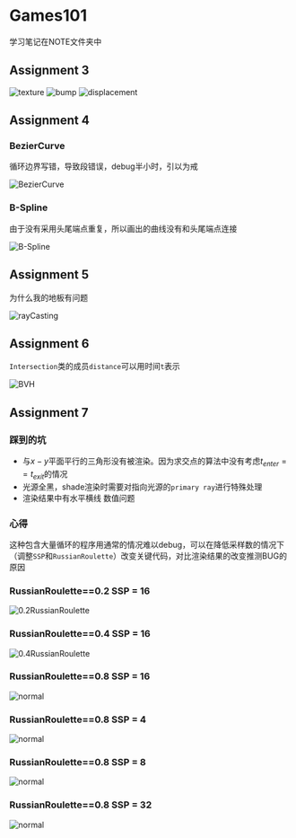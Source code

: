 # Games101

学习笔记在NOTE文件夹中

## Assignment 3

![texture](/Assignment3/Code/result/phong_fragment.png)
![bump](/Assignment3/Code/result/bump.png)
![displacement](/Assignment3/Code/result/displacement.png)

## Assignment 4

### BezierCurve

循环边界写错，导致段错误，debug半小时，引以为戒

![BezierCurve](/Assignment4/result/my_bezier_curve.png)

### B-Spline

由于没有采用头尾端点重复，所以画出的曲线没有和头尾端点连接

![B-Spline](Assignment4/result/my_b_spline_curve.png)

## Assignment 5

为什么我的地板有问题

![rayCasting](/Assignment5/result/ray%20casting.png)

## Assignment 6

`Intersection`类的成员`distance`可以用时间`t`表示

![BVH](/Assignment6/result/BVH.png)

## Assignment 7

### 踩到的坑

- 与$x-y$平面平行的三角形没有被渲染。因为求交点的算法中没有考虑$t_{enter}==t_{exit}$的情况
- 光源全黑，shade渲染时需要对指向光源的`primary ray`进行特殊处理
- 渲染结果中有水平横线 数值问题

### 心得

这种包含大量循环的程序用通常的情况难以debug，可以在降低采样数的情况下（调整`SSP`和`RussianRoulette`）改变关键代码，对比渲染结果的改变推测BUG的原因

### RussianRoulette==0.2 SSP = 16

![0.2RussianRoulette](Assignment7/result/0.2RussianRoulette.png)

### RussianRoulette==0.4 SSP = 16

![0.4RussianRoulette](Assignment7/result/0.4RussianRoulette.png)

### RussianRoulette==0.8 SSP = 16

![normal](Assignment7/result/16SSP.png)

### RussianRoulette==0.8 SSP = 4

![normal](Assignment7/result/4SSP.png)

### RussianRoulette==0.8 SSP = 8

![normal](Assignment7/result/8SSP.png)

### RussianRoulette==0.8 SSP = 32

![normal](Assignment7/result/32SSP.png)
